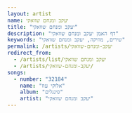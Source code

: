 ```yaml
---
layout: artist
name: יעקב ומנחם שוואקי
title: "יעקב ומנחם שוואקי"
description: "דף האמן יעקב ומנחם שוואקי"
keywords: "שירים, מוזיקה, יעקב ומנחם שוואקי"
permalink: /artists/יעקב-ומנחם-שוואקי
redirect_from:
  - /artists/list/יעקב ומנחם שוואקי
  - /artists/יעקב-ומנחם-שוואקי/
songs:
  - number: "32184"
    name: "אלוקי עוז"
    album: "סינגלים"
    artist: "יעקב ומנחם שוואקי"
---
```

